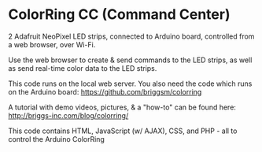 ColorRing CC (Command Center)
=============================

2 Adafruit NeoPixel LED strips, connected to Arduino board, controlled from a web browser, over Wi-Fi.

Use the web browser to create & send commands to the LED strips, as well as send real-time color data to the LED strips.

This code runs on the local web server. You also need the code which runs on the Arduino board: https://github.com/briggsm/colorring

A tutorial with demo videos, pictures, & a "how-to" can be found here:
http://briggs-inc.com/blog/colorring/

This code contains HTML, JavaScript (w/ AJAX), CSS, and PHP - all to control the Arduino ColorRing